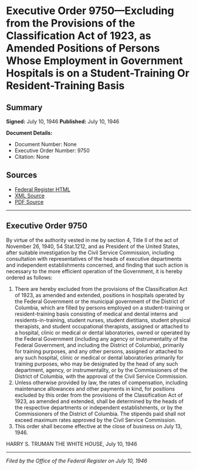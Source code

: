 # Executive Order 9750—Excluding from the Provisions of the Classification Act of 1923, as Amended Positions of Persons Whose Employment in Government Hospitals is on a Student-Training Or Resident-Training Basis

## Summary

**Signed:** July 10, 1946
**Published:** July 10, 1946

**Document Details:**
- Document Number: None
- Executive Order Number: 9750
- Citation: None

## Sources
- [Federal Register HTML](https://www.presidency.ucsb.edu/documents/executive-order-9750-excluding-from-the-provisions-the-classification-act-1923-amended)
- [XML Source](None)
- [PDF Source](None)

---

## Executive Order 9750

By virtue of the authority vested in me by section 4, Title II of the act of November 26, 1940, 54 Stat.1212, and as President of the United States, after suitable investigation by the Civil Service Commission, including consultation with representatives of the heads of executive departments and independent establishments concerned, and finding that such action is necessary to the more efficient operation of the Government, it is hereby ordered as follows:
1. There are hereby excluded from the provisions of the Classification Act of 1923, as amended and extended, positions in hospitals operated by the Federal Government or the municipal government of the District of Columbia, which are filled by persons employed on a student-training or resident-training basis consisting of medical and dental interns and residents-in-training, student nurses, student dietitians, student physical therapists, and student occupational therapists, assigned or attached to a hospital, clinic or medical or dental laboratories, owned or operated by the Federal Government (including any agency or instrumentality of the Federal Government, and including the District of Columbia), primarily for training purposes, and any other persons, assigned or attached to any such hospital, clinic or medical or dental laboratories primarily for training purposes, who may be designated by the head of any such department, agency, or instrumentality, or by the Commissioners of the District of Columbia, with the approval of the Civil Service Commission.
2. Unless otherwise provided by law, the rates of compensation, including maintenance allowances and other payments in kind, for positions excluded by this order from the provisions of the Classification Act of 1923, as amended and extended, shall be determined by the heads of the respective departments or independent establishments, or by the Commissioners of the District of Columbia. The stipends paid shall not exceed maximum rates approved by the Civil Service Commission.
3. This order shall become effective at the close of business on July 13, 1946.

HARRY S. TRUMAN
THE WHITE HOUSE,
July 10, 1946

---

*Filed by the Office of the Federal Register on July 10, 1946*
